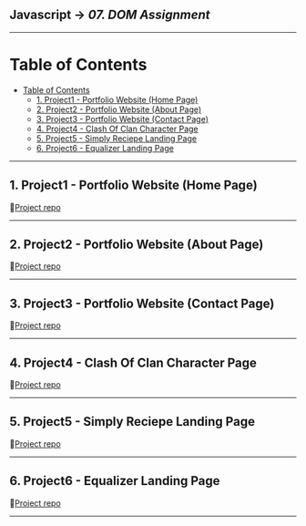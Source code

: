 ## Javascript -> <em>07. DOM Assignment</em> 

<hr/>

# Table of Contents
- [Table of Contents](#table-of-contents)
  - [1. Project1 - Portfolio Website (Home Page)](#1-project1---portfolio-website-home-page)
  - [2. Project2 - Portfolio Website (About Page)](#2-project2---portfolio-website-about-page)
  - [3. Project3 - Portfolio Website (Contact Page)](#3-project3---portfolio-website-contact-page)
  - [4. Project4 - Clash Of Clan Character Page](#4-project4---clash-of-clan-character-page)
  - [5. Project5 - Simply Reciepe Landing Page](#5-project5---simply-reciepe-landing-page)
  - [6. Project6 - Equalizer Landing Page](#6-project6---equalizer-landing-page)

<hr/>

## 1. Project1 - Portfolio Website (Home Page)

🔗[Project repo](./01.%20Project1-Portfolio%20Website(Home)/)

<hr/>

## 2. Project2 - Portfolio Website (About Page)

🔗[Project repo](./02.Project2-Portfolio%20Website(About)/)

<hr/>

## 3. Project3 - Portfolio Website (Contact Page)

🔗[Project repo](./03.Project3-Portfolio%20Website(Contact)/)

<hr/>

## 4. Project4 - Clash Of Clan Character Page

🔗[Project repo](./04.Project4-COC%20character/)

<hr/>

## 5. Project5 - Simply Reciepe Landing Page

🔗[Project repo](./05.Project5-SimplyRecipes/)

<hr/>

## 6. Project6 - Equalizer Landing Page

🔗[Project repo](./06.Project6-Equalizer%20Landing%20Page/)

<hr/>